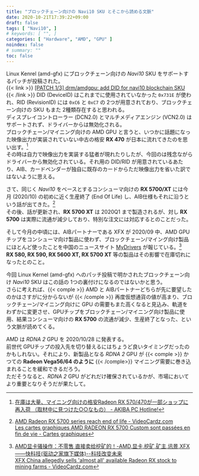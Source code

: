 ```yaml
---
title: "ブロックチェーン向けの Navi10 SKU とそこから読める文脈"
date: 2020-10-21T17:39:22+09:00
draft: false
tags: [ "Navi10", ]
# keywords: [ "", ]
categories: [ "Hardware", "AMD", "GPU" ]
noindex: false
# summary: ""
toc: false
---
```


Linux Kenrel (amd-gfx) にブロックチェーン向けの *Navi10* SKU をサポートするパッチが投稿された。  
{{< link >}} [[PATCH 1/3] drm/amdgpu: add DID for navi10 blockchain SKU](https://lists.freedesktop.org/archives/amd-gfx/2020-October/055016.html) {{< /link >}}
DID (DeviceID) はこれまでに使用されていなかった `0x731E` が使われ、RID (RevisionID) には `0xC6` と `0xC7` の 2つが用意されており、ブロックチェーン向けの SKU もまた 2種類存在すると思われる。  
ディスプレイコントローラー (DCN2.0) とマルチメディアエンジン (VCN2.0) はサポートされず、ドライバーからは無効化される。  
ブロックチェーン/マイニング向けの AMD GPU と言うと、いつかに話題になった映像出力が実装されていない中古の格安 **RX 470** が日本に流れてきたのを思い出す。[^mining-rx470]  
その時は自力で映像出力を実装する猛者が現れたりしたが、今回のは残念ながらドライバーから無効化されている。それ用の DID/RID が用意されているあたり、AIB、カードベンダーが独自に既存のカードからただ映像出力を省いた訳ではないように思える。  

[^mining-rx470]: [在庫は大量、マイニング向けの格安Radeon RX 570/470が一部ショップに再入荷 （取材中に見つけた○○なもの） - AKIBA PC Hotline!](https://akiba-pc.watch.impress.co.jp/docs/wakiba/find/1165171.html)

さて、同じく *Navi10* をベースとするコンシューマ向けの **RX 5700/XT** には今月 (2020/10) の初めに近く生産終了 (End Of Life) し、AIB仕様もそれに沿うという話が出てきた。[^rx-5700-eol]  
その後、話が更新され、**RX 5700 XT** は 2020Q1 まで製造されるが、対し **RX 5700** は実際に流通が減少しており、特別な注文には対応するとのことだった。  

[^rx-5700-eol]: [AMD Radeon RX 5700 series reach end of life - VideoCardz.com](https://videocardz.com/newz/amd-radeon-rx-5700-series-reach-end-of-life) <br> [Les cartes graphiques AMD RADEON RX 5700 Custom sont passées en fin de vie - Cartes graphiques](https://www.cowcotland.com/news/73563/les-cartes-graphiques-amd-radeon-rx-5700-custom-sont-passees-en-fin-de-vie.html)

そして今月の中頃には、AIBパートナーである XFX が 2020/09 中、AMD GPUチップをコンシューマ向け製品に使わず、ブロックチェーン/マイング向け製品にほとんど使ったことを中国のニュースサイト [MyDrivers](https://www.mydrivers.com/) が報じている。[^xfx-mining-card]  
**RX 580, RX 590, RX 5600 XT, RX 5700 XT** 等の製品はその影響で在庫切れになったとのこと。  

[^xfx-mining-card]: [AMD显卡骚操作：不零售 直接卖给挖矿的！-AMD,显卡,挖矿,矿主,讯景,XFX ——快科技(驱动之家旗下媒体)--科技改变未来](https://news.mydrivers.com/1/718/718219.htm) <br> [XFX China allegedly sells 'almost all' available Radeon RX stock to mining farms - VideoCardz.com](https://videocardz.com/newz/xfx-china-allegedly-sells-almost-all-available-radeon-rx-stock-to-mining-farms)

今回 Linux Kernel (amd-gfx) へのパッチ投稿で明かされたブロックチェーン向け *Navi10* SKU はこの話の 1つの裏付けになるのではないかと思う。  
さらに考えれば、{{< comple >}} AMD と AIBパートナーどちらが先に要望したのかはさすがに分からないが  {{< /comple >}} 再度仮想通貨の値が高まり、ブロックチェーン/マイニング向けに GPU の需要もまた高くなると見込み、軌道をわずかに変更させ、GPUチップをブロックチェーン/マイニング向け製品に使用、結果コンシューマ向けの **RX 5700** の流通が減少、生産終了となった、という文脈が読めてくる。  

AMD は *RDNA 2* GPU を 2020/10/28 に発表する。  
前世代 GPUチップの投入先を切り替えるにはちょうど良いタイミングだったのかもしれない。それにより、新製品となる *RDNA 2* GPU が {{< comple >}} かつての **Radeon Vega56/64 のように** {{< /comple>}} マイニング需要に巻き込まれることを緩和できるだろう。  
ただそうなると、*RDNA 2* GPU がどれだけ確保されているかが、市場においてより重要となりそうだが果たして。  
